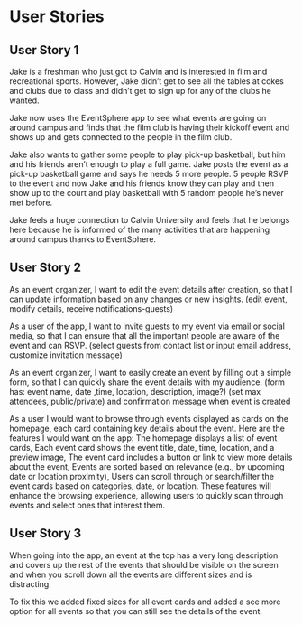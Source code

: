 # User Stories

## User Story 1

Jake is a freshman who just got to Calvin and is interested in film and recreational sports. However, Jake didn’t get to see all the tables at cokes and clubs due to class and didn’t get to sign up for any of the clubs he wanted. 

Jake now uses the EventSphere app to see what events are going on around campus and finds that the film club is having their kickoff event and shows up and gets connected to the people in the film club. 

Jake also wants to gather some people to play pick-up basketball, but him and his friends aren’t enough to play a full game. Jake posts the event as a pick-up basketball game and says he needs 5 more people. 5 people RSVP to the event and now Jake and his friends know they can play and then show up to the court and play basketball with 5 random people he’s never met before. 

Jake feels a huge connection to Calvin University and feels that he belongs here because he is informed of the many activities that are happening around campus thanks to EventSphere.


## User Story 2

As an event organizer, I want to edit the event details after creation, so that I can update information based on any changes or new insights. (edit event, modify details, receive notifications-guests)

As a user of the app, I want to invite guests to my event via email or social media, so that I can ensure that all the important people are aware of the event and can RSVP. (select guests from contact list or input email address, customize invitation message)

As an event organizer, I want to easily create an event by filling out a simple form, so that I can quickly share the event details with my audience. (form has: event name, date ,time, location, description, image?) (set max attendees, public/private) and confirmation message when event is created

As a user I would want to browse through events displayed as cards on the homepage, each card containing key details about the event. Here are the features I would want on the app: The homepage displays a list of event cards, Each event card shows the event title, date, time, location, and a preview image, The event card includes a button or link to view more details about the event, Events are sorted based on relevance (e.g., by upcoming date or location proximity), Users can scroll through or search/filter the event cards based on categories, date, or location. These features will enhance the browsing experience, allowing users to quickly scan through events and select ones that interest them.


## User Story 3 

When going into the app, an event at the top has a very long description and covers up the rest of the events that should be visible on the screen and when you scroll down all the events are different sizes and is distracting. 

To fix this we added fixed sizes for all event cards and added a see more option for all events so that  you can still see the details of the event. 





